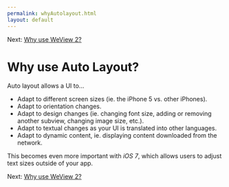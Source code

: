 ```yaml
---
permalink: whyAutolayout.html
layout: default
---
```


Next\: [Why use WeView 2?](whyWeView2.html)

Why use Auto Layout?
==

<!-- TEMPLATE START -->

Auto layout allows a UI to...

* Adapt to different screen sizes (ie. the iPhone 5 vs. other iPhones).
* Adapt to orientation changes.
* Adapt to design changes (ie. changing font size, adding or removing another subview, changing image size, etc.).
* Adapt to textual changes as your UI is translated into other languages.
* Adapt to dynamic content, ie. displaying content downloaded from the network.

This becomes even more important with _iOS 7_, which allows users to adjust text sizes outside of your app.

<!-- TEMPLATE END -->

Next\: [Why use WeView 2?](whyWeView2.html)
